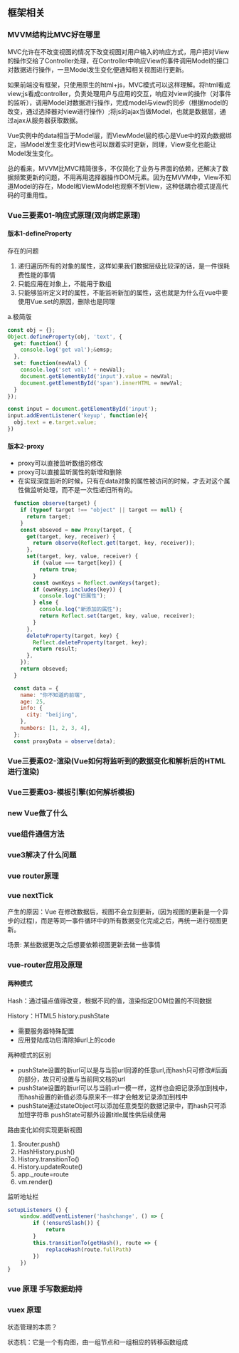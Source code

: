 ## 框架相关

### MVVM结构比MVC好在哪里

MVC允许在不改变视图的情况下改变视图对用户输入的响应方式，用户把对View的操作交给了Controller处理，在Controller中响应View的事件调用Model的接口对数据进行操作，一旦Model发生变化便通知相关视图进行更新。

如果前端没有框架，只使用原生的html+js，MVC模式可以这样理解。将html看成view;js看成controller，负责处理用户与应用的交互，响应对view的操作（对事件的监听），调用Model对数据进行操作，完成model与view的同步（根据model的改变，通过选择器对view进行操作）;将js的ajax当做Model，也就是数据层，通过ajax从服务器获取数据。

Vue实例中的data相当于Model层，而ViewModel层的核心是Vue中的双向数据绑定，当Model发生变化时View也可以跟着实时更新，同理，View变化也能让Model发生变化。

总的看来，MVVM比MVC精简很多，不仅简化了业务与界面的依赖，还解决了数据频繁更新的问题，不用再用选择器操作DOM元素。因为在MVVM中，View不知道Model的存在，Model和ViewModel也观察不到View，这种低耦合模式提高代码的可重用性。

### Vue三要素01-响应式原理(双向绑定原理)

#### 版本1-defineProperty

存在的问题

1. 递归遍历所有的对象的属性，这样如果我们数据层级比较深的话，是一件很耗费性能的事情
2. 只能应用在对象上，不能用于数组
3. 只能够监听定义时的属性，不能监听新加的属性，这也就是为什么在vue中要使用Vue.set的原因，删除也是同理

a.极简版

```javascript
const obj = {};
Object.defineProperty(obj, 'text', {
  get: function() {
    console.log('get val');&emsp;
  },
  set: function(newVal) {
    console.log('set val:' + newVal);
    document.getElementById('input').value = newVal;
    document.getElementById('span').innerHTML = newVal;
  }
});

const input = document.getElementById('input');
input.addEventListener('keyup', function(e){
  obj.text = e.target.value;
})
```

#### 版本2-proxy

- proxy可以直接监听数组的修改
- proxy可以直接监听属性的新增和删除
- 在实现深度监听的时候，只有在data对象的属性被访问的时候，才去对这个属性做监听处理，而不是一次性递归所有的。

```javascript
  function observe(target) {
    if (typeof target !== "object" || target == null) {
      return target;
    }
    const obseved = new Proxy(target, {
      get(target, key, receiver) {
        return observe(Reflect.get(target, key, receiver));
      },
      set(target, key, value, receiver) {
        if (value === target[key]) {
          return true;
        }
        const ownKeys = Reflect.ownKeys(target);
        if (ownKeys.includes(key)) {
          console.log("旧属性");
        } else {
          console.log("新添加的属性");
          return Reflect.set(target, key, value, receiver);
        }
      },
      deleteProperty(target, key) {
        Reflect.deleteProperty(target, key);
        return result;
      },
    });
    return obseved;
  }

  const data = {
    name: "你不知道的前端",
    age: 25,
    info: {
      city: "beijing",
    },
    numbers: [1, 2, 3, 4],
  };
  const proxyData = observe(data);
```

### Vue三要素02-渲染(Vue如何将监听到的数据变化和解析后的HTML进行渲染)

### Vue三要素03-模板引擎(如何解析模板)

### new Vue做了什么

### vue组件通信方法

### vue3解决了什么问题

### vue router原理

### vue nextTick

产生的原因：Vue 在修改数据后，视图不会立刻更新，(因为视图的更新是一个异步的过程)，而是等同一事件循环中的所有数据变化完成之后，再统一进行视图更新。

场景: 某些数据更改之后想要依赖视图更新去做一些事情

### vue-router应用及原理

#### 两种模式

Hash：通过锚点值得改变，根据不同的值，渲染指定DOM位置的不同数据

History：HTML5 history.pushState

- 需要服务器特殊配置
- 应用登陆成功后清除掉url上的code

两种模式的区别

- pushState设置的新url可以是与当前url同源的任意url,而hash只可修改#后面的部分，故只可设置与当前同文档的url
- pushState设置的新url可以与当前url一模一样，这样也会把记录添加到栈中，而hash设置的新值必须与原来不一样才会触发记录添加到栈中
- pushState通过stateObject可以添加任意类型的数据记录中，而hash只可添加短字符串 pushState可额外设置title属性供后续使用

路由变化如何实现更新视图

1. $router.push()
2. HashHistory.push()
3. History.transitionTo()
4. History.updateRoute()
5. app._route=route
6. vm.render()

监听地址栏

```javascript
setupListeners () {
    window.addEventListener('hashchange', () => {
        if (!ensureSlash()) {
            return
        }
        this.transitionTo(getHash(), route => {
            replaceHash(route.fullPath)
        })
    })
}
```



### vue 原理 手写数据劫持

### vuex 原理

状态管理的本质？

状态机：它是一个有向图，由一组节点和一组相应的转移函数组成

